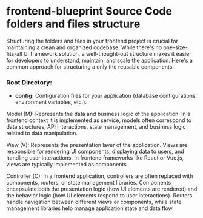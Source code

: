 # frontend-blueprint Source Code folders and files structure

Structuring the folders and files in your frontend project is crucial for maintaining a clean and organized codebase. While there's no one-size-fits-all UI framework solution, a well-thought-out structure makes it easier for developers to understand, maintain, and scale the application. Here's a common approach for structuring a only the reusable components.

### Root Directory:

- **config:** Configuration files for your application (database configurations, environment variables, etc.).

Model (M): Represents the data and business logic of the application. In a frontend context it is implemented as service, models often correspond to data structures, API interactions, state management, and business logic related to data manipulation.

View (V): Represents the presentation layer of the application. Views are responsible for rendering UI components, displaying data to users, and handling user interactions. In frontend frameworks like React or Vue.js, views are typically implemented as components.

Controller (C): In a frontend application, controllers are often replaced with components, routers, or state management libraries. Components encapsulate both the presentation logic (how UI elements are rendered) and the behavior logic (how UI elements respond to user interactions). Routers handle navigation between different views or components, while state management libraries help manage application state and data flow.
